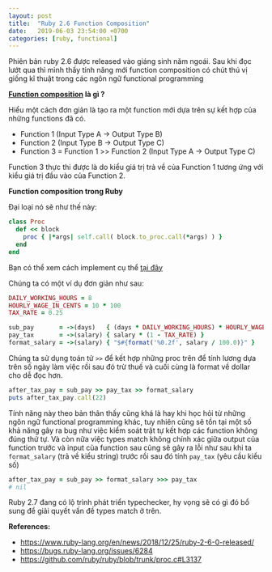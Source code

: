 ```yaml
---
layout: post
title:  "Ruby 2.6 Function Composition"
date:   2019-06-03 23:54:00 +0700
categories: [ruby, functional]
---
```


Phiên bản ruby 2.6 được released vào giáng sinh năm ngoái. Sau khi đọc lướt qua thì mình thấy tính năng mới function composition có chút thú vị giống kĩ thuật trong các ngôn ngữ functional programming

**[Function composition](https://en.wikipedia.org/wiki/Function_composition) là gì ?**

Hiểu một cách đơn giản là tạo ra một function mới dựa trên sự kết hợp của những functions đã có.

- Function 1                                                 (Input Type A -> Output Type B)
- Function 2                                                 (Input Type B -> Output Type C)
- Function 3 = Function 1 >> Function 2 (Input Type A -> Output Type C)

Function 3 thực thi được là do kiểu giá trị trả về của Function 1 tương ứng với kiểu giá trị đầu vào của Function 2.

**Function composition trong Ruby**

Đại loại nó sẽ như thế này:

```ruby
class Proc
  def << block
    proc { |*args| self.call( block.to_proc.call(*args) ) }
  end
end
```

Bạn có thể xem cách implement cụ thể [tại đây](https://github.com/ruby/ruby/blob/trunk/proc.c#L3137)

Chúng ta có một ví dụ đơn giản như sau:

```ruby
DAILY_WORKING_HOURS = 8
HOURLY_WAGE_IN_CENTS = 10 * 100
TAX_RATE = 0.25

sub_pay       = ->(days)   { (days * DAILY_WORKING_HOURS) * HOURLY_WAGE_IN_CENTS }
pay_tax       = ->(salary) { salary * (1 - TAX_RATE) }
format_salary = ->(salary) { "$#{format('%0.2f', salary / 100.0)}" }
```

Chúng ta sử dụng toán tử `>>` để kết hợp những proc trên để tính lương dựa trên số ngày làm việc rồi sau đó trừ thuế và cuối cùng là format về dollar cho dễ đọc hơn.

```ruby
after_tax_pay = sub_pay >> pay_tax >> format_salary
puts after_tax_pay.call(22)
```

Tính năng này theo bản thân thấy cũng khá là hay khi học hỏi từ những ngôn ngữ functional programming khác, tuy nhiên cũng sẽ tồn tại một số khả năng gây ra bug như việc kiểm soát trật tự kết hợp các function không đúng thứ tự. Và còn nữa việc types match không chính xác giữa output của function trước và input của function sau cũng sẽ gây ra lỗi như sau khi ta `format_salary` (trả về kiểu string) trước rồi sau đó tính `pay_tax` (yêu cầu kiểu số)

```ruby
after_tax_pay = sub_pay >> format_salary >>> pay_tax
# nil
```

Ruby 2.7 đang có lộ trình phát triển typechecker, hy vọng sẽ có gì đó bổ sung để giải quyết vấn đề types match ở trên.

**References:**

- https://www.ruby-lang.org/en/news/2018/12/25/ruby-2-6-0-released/
- https://bugs.ruby-lang.org/issues/6284
- https://github.com/ruby/ruby/blob/trunk/proc.c#L3137
